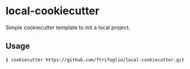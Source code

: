 # local-cookiecutter

Simple cookiecutter template to init a local project.

## Usage

```
$ cookiecutter https://github.com/ftrifoglio/local-cookiecutter.git
```
